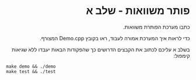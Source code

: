 <div dir="rtl" lang="he">

# פותר משוואות - שלב א

כתבו מערכת הפותרת משוואות.

כדי לראות איך המערכת אמורה לעבוד, ראו בקובץ
Demo.cpp
המצורף.

בשלב א עליכם לכתוב את הקבצים הדרושים כך שהפקודות הבאות יעבדו ללא שגיאות קימפול:

<div dir='ltr'>

    make demo && ./demo
	make test && ./test

</div>


</div>